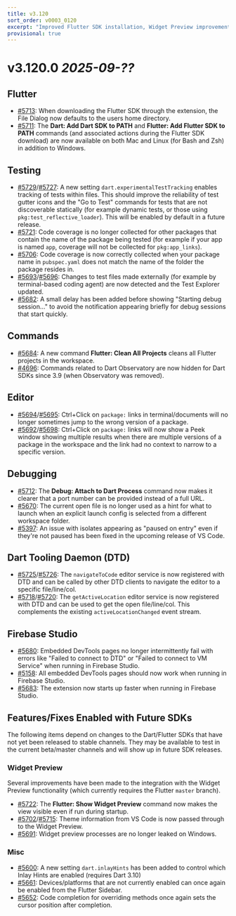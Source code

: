 ```yaml
---
title: v3.120
sort_order: v0003_0120
excerpt: "Improved Flutter SDK installation, Widget Preview improvements, experimental test tracking, ..."
provisional: true
---
```


# v3.120.0 _2025-09-??_

## Flutter

- [#5713](https://github.com/Dart-Code/Dart-Code/issues/5713): When downloading the Flutter SDK through the extension, the File Dialog now defaults to the users home directory.
- [#5711](https://github.com/Dart-Code/Dart-Code/issues/5711): The **Dart: Add Dart SDK to PATH** and **Flutter: Add Flutter SDK to PATH** commands (and associated actions during the Flutter SDK download) are now available on both Mac and Linux (for Bash and Zsh) in addition to Windows.

## Testing

- [#5729](https://github.com/Dart-Code/Dart-Code/issues/5729)/[#5727](https://github.com/Dart-Code/Dart-Code/issues/5727): A new setting `dart.experimentalTestTracking` enables tracking of tests within files. This should improve the reliability of test gutter icons and the "Go to Test" commands for tests that are not discoverable statically (for example dynamic tests, or those using `pkg:test_reflective_loader`). This will be enabled by default in a future release.
- [#5721](https://github.com/Dart-Code/Dart-Code/issues/5721): Code coverage is no longer collected for other packages that contain the name of the package being tested (for example if your app is named `app`, coverage will not be collected for `pkg:app_links`).
- [#5706](https://github.com/Dart-Code/Dart-Code/issues/5706): Code coverage is now correctly collected when your package name in `pubspec.yaml` does not match the name of the folder the package resides in.
- [#5693](https://github.com/Dart-Code/Dart-Code/issues/5693)/[#5696](https://github.com/Dart-Code/Dart-Code/issues/5696): Changes to test files made externally (for example by terminal-based coding agent) are now detected and the Test Explorer updated.
- [#5682](https://github.com/Dart-Code/Dart-Code/issues/5682): A small delay has been added before showing "Starting debug session…" to avoid the notification appearing briefly for debug sessions that start quickly.

## Commands

- [#5684](https://github.com/Dart-Code/Dart-Code/issues/5684): A new command **Flutter: Clean All Projects** cleans all Flutter projects in the workspace.
- [#4696](https://github.com/Dart-Code/Dart-Code/issues/4696): Commands related to Dart Observatory are now hidden for Dart SDKs since 3.9 (when Observatory was removed).

## Editor

- [#5694](https://github.com/Dart-Code/Dart-Code/issues/5694)/[#5695](https://github.com/Dart-Code/Dart-Code/issues/5695): Ctrl+Click on `package:` links in terminal/documents will no longer sometimes jump to the wrong version of a package.
- [#5692](https://github.com/Dart-Code/Dart-Code/issues/5692)/[#5698](https://github.com/Dart-Code/Dart-Code/issues/5698): Ctrl+Click on `package:` links will now show a Peek window showing multiple results when there are multiple versions of a package in the workspace and the link had no context to narrow to a specific version.

## Debugging

- [#5712](https://github.com/Dart-Code/Dart-Code/issues/5712): The **Debug: Attach to Dart Process** command now makes it clearer that a port number can be provided instead of a full URL.
- [#5670](https://github.com/Dart-Code/Dart-Code/issues/5670): The current open file is no longer used as a hint for what to launch when an explicit launch config is selected from a different workspace folder.
- [#5397](https://github.com/Dart-Code/Dart-Code/issues/5397): An issue with isolates appearing as "paused on entry" even if they're not paused has been fixed in the upcoming release of VS Code.

## Dart Tooling Daemon (DTD)

- [#5725](https://github.com/Dart-Code/Dart-Code/issues/5725)/[#5726](https://github.com/Dart-Code/Dart-Code/issues/5726): The `navigateToCode` editor service is now registered with DTD and can be called by other DTD clients to navigate the editor to a specific file/line/col.
- [#5718](https://github.com/Dart-Code/Dart-Code/issues/5718)/[#5720](https://github.com/Dart-Code/Dart-Code/issues/5720): The `getActiveLocation` editor service is now registered with DTD and can be used to get the open file/line/col. This complements the existing `activeLocationChanged` event stream.

## Firebase Studio

- [#5680](https://github.com/Dart-Code/Dart-Code/issues/5680): Embedded DevTools pages no longer intermittently fail with errors like "Failed to connect to DTD" or "Failed to connect to VM Service" when running in Firebase Studio.
- [#5158](https://github.com/Dart-Code/Dart-Code/issues/5158): All embedded DevTools pages should now work when running in Firebase Studio.
- [#5683](https://github.com/Dart-Code/Dart-Code/issues/5683): The extension now starts up faster when running in Firebase Studio.

## Features/Fixes Enabled with Future SDKs

The following items depend on changes to the Dart/Flutter SDKs that have not yet been released to stable channels. They may be available to test in the current beta/master channels and will show up in future SDK releases.

### Widget Preview

Several improvements have been made to the integration with the Widget Preview functionality (which currently requires the Flutter `master` branch).

- [#5722](https://github.com/Dart-Code/Dart-Code/issues/5722): The **Flutter: Show Widget Preview** command now makes the view visible even if run during startup.
- [#5702](https://github.com/Dart-Code/Dart-Code/issues/5702)/[#5715](https://github.com/Dart-Code/Dart-Code/issues/5715): Theme information from VS Code is now passed through to the Widget Preview.
- [#5691](https://github.com/Dart-Code/Dart-Code/issues/5691): Widget preview processes are no longer leaked on Windows.

### Misc

- [#5600](https://github.com/Dart-Code/Dart-Code/issues/5600): A new setting `dart.inlayHints` has been added to control which Inlay Hints are enabled (requires Dart 3.10)
- [#5661](https://github.com/Dart-Code/Dart-Code/issues/5661): Devices/platforms that are not currently enabled can once again be enabled from the Flutter Sidebar.
- [#5652](https://github.com/Dart-Code/Dart-Code/issues/5652): Code completion for overriding methods once again sets the cursor position after completion.


